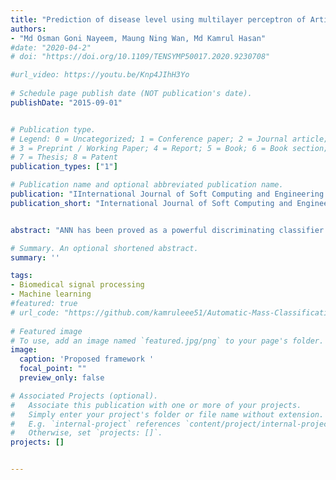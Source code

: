 ```yaml
---
title: "Prediction of disease level using multilayer perceptron of Artificial Neural Network for patient monitoring"
authors:
- "Md Osman Goni Nayeem, Maung Ning Wan, Md Kamrul Hasan"
#date: "2020-04-2"
# doi: "https://doi.org/10.1109/TENSYMP50017.2020.9230708"

#url_video: https://youtu.be/Knp4JIhH3Yo
  
# Schedule page publish date (NOT publication's date).
publishDate: "2015-09-01"


# Publication type.
# Legend: 0 = Uncategorized; 1 = Conference paper; 2 = Journal article;
# 3 = Preprint / Working Paper; 4 = Report; 5 = Book; 6 = Book section;
# 7 = Thesis; 8 = Patent
publication_types: ["1"]

# Publication name and optional abbreviated publication name.
publication: "IInternational Journal of Soft Computing and Engineering (IJSCE)"
publication_short: "International Journal of Soft Computing and Engineering (IJSCE)"


abstract: "ANN has been proved as a powerful discriminating classifier for tasks in medical diagnosis for early detection of diseases. In our research, ANN has been used for predicting three different diseases (heart disease, liver disorder, lung cancer). Feed-forward back propagation neural network algorithm with Multi-Layer Perceptron is used as a classifier to distinguish between infected or non-infected person. The results of applying the ANNs methodology to diagnosis of these disease based upon selected symptoms show abilities of the network to learn the patterns corresponding to symptoms of the person. In our proposed work, Multi-Layer Perceptron with having 2 hidden layer is used to predict medical diseases. Here in case of liver disorder prediction patients are classified into four categories: normal condition, abnormal condition (initial), abnormal condition and severe condition. This neural network model shows good performance in predicting disease with less error."

# Summary. An optional shortened abstract.
summary: ''

tags:
- Biomedical signal processing 
- Machine learning 
#featured: true
# url_code: "https://github.com/kamruleee51/Automatic-Mass-Classification-in-Breast"
  
# Featured image
# To use, add an image named `featured.jpg/png` to your page's folder.
image:
  caption: 'Proposed framework '
  focal_point: ""
  preview_only: false

# Associated Projects (optional).
#   Associate this publication with one or more of your projects.
#   Simply enter your project's folder or file name without extension.
#   E.g. `internal-project` references `content/project/internal-project/index.md`.
#   Otherwise, set `projects: []`.
projects: []


---
```

